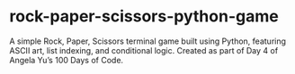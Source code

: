 # rock-paper-scissors-python-game
A simple Rock, Paper, Scissors terminal game built using Python, featuring ASCII art, list indexing, and conditional logic. Created as part of Day 4 of Angela Yu’s 100 Days of Code.
